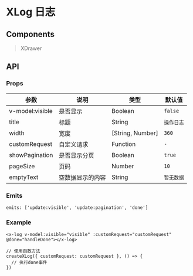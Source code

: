 # XLog 日志

## Components

> XDrawer

## API

### Props

| 参数 | 说明 | 类型 | 默认值 |
| --- | --- | --- | --- |
| v-model:visible | 是否显示 | Boolean | `false` |
| title | 标题 | String | `操作日志` |
| width | 宽度 | [String, Number] | `360` |
| customRequest | 自定义请求 | Function | `-` |
| showPagination | 是否显示分页 | Boolean | `true` |
| pageSize | 页码 | Number | `10` |
| emptyText | 空数据显示的内容 | String | `暂无数据` |

### Emits

```vue
emits: ['update:visible', 'update:pagination', 'done']
```

### Example

```vue
<x-log v-model:visible="visible" :customRequest="customRequest" @done="handleDone"></x-log>

// 使用函数方法
createXLog({ customRequest: customRequest }, () => {
  // 执行done事件
})
```
